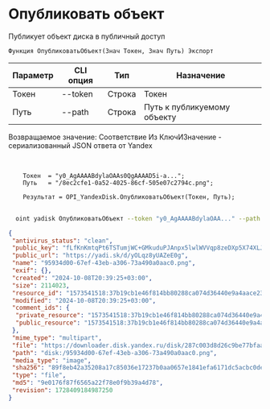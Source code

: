 ﻿---
sidebar_position: 1
---

# Опубликовать объект
 Публикует объект диска в публичный доступ



`Функция ОпубликоватьОбъект(Знач Токен, Знач Путь) Экспорт`

  | Параметр | CLI опция | Тип | Назначение |
  |-|-|-|-|
  | Токен | --token | Строка | Токен |
  | Путь | --path | Строка | Путь к публикуемому объекту |

  
  Возвращаемое значение:   Соответствие Из КлючИЗначение - сериализованный JSON ответа от Yandex

<br/>




```bsl title="Пример кода"
    Токен  = "y0_AgAAAABdylaOAAs0QgAAAAD5i-a...";
    Путь   = "/8ec2cfe1-0a52-4025-86cf-505e07c2794c.png";

    Результат = OPI_YandexDisk.ОпубликоватьОбъект(Токен, Путь);
```



```sh title="Пример команды CLI"
    
  oint yadisk ОпубликоватьОбъект --token "y0_AgAAAABdylaOAA..." --path "/Альпака.png"

```

```json title="Результат"
{
 "antivirus_status": "clean",
 "public_key": "fLfKnKmtqPt6TSTumjWC+GMkuduPJAnpx5lwlWVVqp8zeDXp5X74XLJ2GbNOAgYIq/J6bpmRyOJonT3VoXnDag==",
 "public_url": "https://yadi.sk/d/yOLqz8yUAZeE0g",
 "name": "95934d00-67ef-43eb-a306-73a490a0aac0.png",
 "exif": {},
 "created": "2024-10-08T20:39:25+03:00",
 "size": 2114023,
 "resource_id": "1573541518:37b19cb1e46f814bb80288ca074d36440e9a4aace2331d9d71390839d4ad7c4e",
 "modified": "2024-10-08T20:39:25+03:00",
 "comment_ids": {
  "private_resource": "1573541518:37b19cb1e46f814bb80288ca074d36440e9a4aace2331d9d71390839d4ad7c4e",
  "public_resource": "1573541518:37b19cb1e46f814bb80288ca074d36440e9a4aace2331d9d71390839d4ad7c4e"
 },
 "mime_type": "multipart",
 "file": "https://downloader.disk.yandex.ru/disk/287c003d8d26c9be77bfaad30e8fc7d1cb5c36bf12d2da9569bace0f8b2d2294/6705a6a1/gwThwhLBKYvLhQCNnqAHirWAoEC4dKsPFFzSTeWuFK5ceIUkIDC7fKzI6e0Ic1rFWZAX7ZAMHvmKl9PvgqcSEQ%3D%3D?uid=1573541518&filename=95934d00-67ef-43eb-a306-73a490a0aac0.png&disposition=attachment&hash=&limit=0&content_type=multipart&owner_uid=1573541518&fsize=2114023&hid=03d7263840468e281bd0b238a26e7d0d&media_type=image&tknv=v2&etag=9e0176f87f6565a22f78e0f9b39a4d78",
 "path": "disk:/95934d00-67ef-43eb-a306-73a490a0aac0.png",
 "media_type": "image",
 "sha256": "89f8eb42a35208a17c85036e17237b0aa0657e1841efa6171dc5acbc0dea9e18",
 "type": "file",
 "md5": "9e0176f87f6565a22f78e0f9b39a4d78",
 "revision": 1728409184987250
}
```
